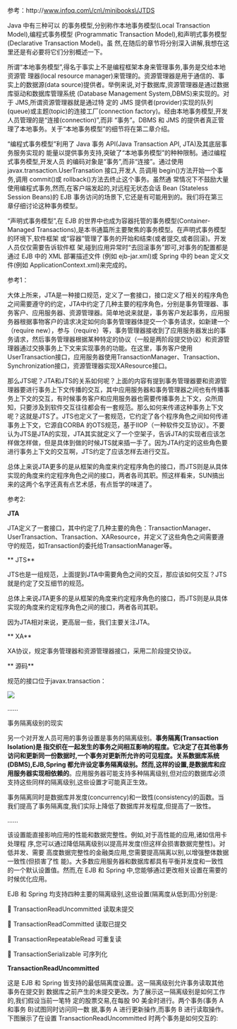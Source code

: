 参考：http:\/\/www.infoq.com\/cn\/minibooks\/JTDS

Java 中有三种可以 的事务模型,分别称作本地事务模型\(Local Transaction Model\),编程式事务模型 \(Programmatic Transaction Model\),和声明式事务模型\(Declarative Transaction Model\)。虽 然,在随后的章节将分别深入讲解,我想在这里还是有必要将它们分别概述一下。

所谓“本地事务模型”,得名于事实上不是编程框架本身来管理事务,事务是交给本地资源管 理器\(local resource manager\)来管理的。资源管理器是用于通信的、事实上的数据源\(data source\)提供者。举例来说,对于数据库,资源管理器是通过数据库驱动和数据库管理系统 \(Database Management System,DBMS\)来实现的。对于 JMS,所谓资源管理器就是通过特 定的 JMS 提供者\(provider\)实现的队列\(queue\)或主题\(topic\)的连接工厂\(connection factory\)。经由本地事务模型,开发人员管理的是“连接\(connection\)”,而非 “事务”。DBMS 和 JMS 的提供者真正管理了本地事务。关于“本地事务模型”的细节将在第二章介绍。

“编程式事务模型”利用了 Java 事务 API\(Java Transaction API, JTA\)及其底层事务服务实现的 能量以提供事务支持,突破了“本地事务模型”的种种限制。通过编程式事务模型,开发人员 的编码对象是“事务”,而非“连接”。通过使用 javax.transaction.UserTransation 接口,开发人 员调用 begin\(\)方法开始一个事务,调用 commit\(\)或 rollback\(\)方法去终止这个事务。虽然通 常情况下不鼓励大量使用编程式事务,然而,在客户端发起的,对远程无状态会话 Bean \(Stateless Session Beans\)的 EJB 事务访问的场景下,它还是有可能用到的。我们将在第三 章仔细讨论这种事务模型。

“声明式事务模型”,在 EJB 的世界中也成为容器托管的事务模型\(Container-Managed Transactions\),是本书通篇所主要聚焦的事务模型。在声明式事务模型的环境下,软件框架 或“容器”管理了事务的开始和结束\(或者提交,或者回滚\)。开发人员仅仅需要告诉软件框 架,碰到应用异常时“去回滚事务”即可,对事务的配置都是通过 EJB 中的 XML 部署描述文件 \(例如 ejb-jar.xml\)或 Spring 中的 bean 定义文件\(例如 ApplicationContext.xml\)来完成的。

参考1：

大体上所来，JTA是一种接口规范，定义了一套接口，接口定义了相关的程序角色之间需要遵守的约定，JTA中约定了几种主要的程序角色，分别是事务管理器、事务客户、应用服务器、资源管理器。简单地说来就是，事务客户发起事务，应用服务器根据事物客户的请求决定如何向事务管理器体提交一个事务请求，如新建一个（require new），参与（require）等，事务管理器接收到了应用服务器发出的事务请求，然后事务管理器根据某种特定的协议（一般是两阶段提交协议）和资源管理器通过交换事务上下文来实现事务的功能。在这里，事务客户使用UserTransaction接口，应用服务器使用TransactionManager、Transaction、Synchronization接口，资源管理器实现XAResource接口。

那么JTS呢？JTA和JTS的关系如何呢？上面的内容有提到事务管理器要和资源管理器要进行事务上下文传播的交互，其中应用服务器和事务管理器之间也有传播事务上下文的交互，有时候事务客户和应用服务器也需要传播事务上下文，众所周知，只要涉及到软件交互往往都会有一套规范。那么如何来传递这种事务上下文呢？这就是JTS了。JTS也定义了一套规范，它约定了各个程序角色之间如何传递事务上下文，它源自CORBA 的OTS规范，基于IIOP（一种软件交互协议）。不要认为JTS是JTA的实现，JTA其实就定义了一个空架子，告诉JTA的实现者应该怎样做怎样做，但是具体到做的时候JTS就来插一手了。因为JTA约定的这些角色要进行事务上下文的交互啊，JTS约定了应该怎样去进行交互。

总体上来说JTA更多的是从框架的角度来约定程序角色的接口，而JTS则是从具体实现的角度来约定程序角色之间的接口，两者各司其职。照这样看来，SUN搞出来的这两个名字还真有点艺术感，有点哲学的味道了。

参考2:

**JTA**

JTA定义了一套接口，其中约定了几种主要的角色：TransactionManager、UserTransaction、Transaction、XAResource，并定义了这些角色之间需要遵守的规范，如Transaction的委托给TransactionManager等。

** JTS**

JTS也是一组规范，上面提到JTA中需要角色之间的交互，那应该如何交互？JTS就是约定了交互细节的规范。

总体上来说JTA更多的是从框架的角度来约定程序角色的接口，而JTS则是从具体实现的角度来约定程序角色之间的接口，两者各司其职。

因为JTA相对来说，更高层一些，我们主要关注JTA。

** XA**

XA协议，规定事务管理器和资源管理器接口，采用二阶段提交协议。

** 源码**

规范的接口位于javax.transaction：

![](http://img.blog.csdn.net/20140810110328712?watermark/2/text/aHR0cDovL2Jsb2cuY3Nkbi5uZXQvbGlkYXRnYg==/font/5a6L5L2T/fontsize/400/fill/I0JBQkFCMA==/dissolve/70/gravity/SouthEast)

......

事务隔离级别的现实

另一个对开发人员可用的事务设置是事务的隔离级别。**事务隔离\(Transaction Isolation\)是 指交织在一起发生的事务之间相互影响的程度。它决定了在其他事务访问和更新同一份数据时,一个事务对更新所允许的可见程度。**关系数据库系统\(DBMS\),EJB,Spring 都允许设定事务隔离级别。然而,这样的设置,是**数据库和应用服务器实现相依赖的**。应用服务器可能支持多种隔离级别,但对应的数据库必须支持这些同样的隔离级别,这些设置才可能真正生效。

事务隔离同时是数据库并发度\(concurrency\)和一致性\(consistency\)的函数。当我们提高了事务隔离度,我们实际上降低了数据库并发程度,但提高了一致性。

......

该设置能直接影响应用的性能和数据完整性。例如,对于高性能的应用,诸如信用卡处理程 序,您可以通过降低隔离级别以提高并发度\(但这样会损害数据完整性\)。对低并发、需要 高度数据完整性的金融类应用,您需要提高隔离以别,以增强整体数据一致性\(但损害了性 能\)。大多数应用服务器和数据库都具有平衡并发度和一致性的一个默认设置值。然而,在 EJB 和 Spring 中,您能够通过更改相关设置在需要的时候优化应用。

EJB 和 Spring 均支持四种主要的隔离级别,这些设置\(隔离度从低到高\)分别是:

 TransactionReadUncommitted 读取未提交

 TransactionReadCommitted 读取已提交

 TransactionRepeatableRead 可重复读

 TransactionSerializable 可序列化 

**TransactionReadUncommitted**

这是 EJB 和 Spring 皆支持的最低隔离度设置。这一隔离级别允许事务读取其他事务在提交到 数据库之前产生的未提交更改。为了展示这一隔离级别是如何工作的,我们假设当前一笔特 定的股票交易,在每股 90 美金时进行。两个事务\(事务 A 和事务 B\)试图同时访问同一数 据,事务 A 进行更新操作,而事务 B 进行读取操作。下图展示了在设置 TransactionReadUncommitted 时两个事务是如何交互的:



